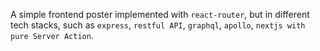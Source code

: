 A simple frontend poster implemented with `react-router`, but in different tech stacks, such as `express`, `restful API`, `graphql`, `apollo`, `nextjs with pure Server Action`.
